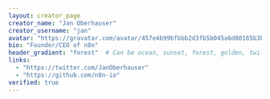 ```yaml
---
layout: creator_page
creator_name: "Jan Oberhauser"
creator_username: "jan"
avatar: "https://gravatar.com/avatar/457e4b99bfbbb2d3fb5b045a6d80165b3bc80dc3ff24306ac18fd1180e257786?r=pg&d=retro&size=200"
bio: "Founder/CEO of n8n"
header_gradient: "forest"  # Can be ocean, sunset, forest, golden, twilight
links:
  - "https://twitter.com/JanOberhauser"
  - "https://github.com/n8n-io"
verified: true
---
```

